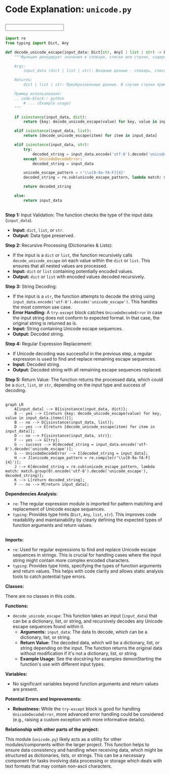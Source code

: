# Code Explanation: `unicode.py`

## <input code>

```python
import re
from typing import Dict, Any

def decode_unicode_escape(input_data: Dict[str, Any] | list | str) -> Dict[str, Any] | list | str:
    """Функция декодирует значения в словаре, списке или строке, содержащие юникодные escape-последовательности, в читаемый текст.

    Args:
        input_data (dict | list | str): Входные данные - словарь, список или строка, которые могут содержать юникодные escape-последовательности.

    Returns:
        dict | list | str: Преобразованные данные. В случае строки применяется декодирование escape-последовательностей. В случае словаря или списка рекурсивно обрабатываются все значения.

    Пример использования:
    .. code-block:: python
        # ... (Example usage)
    """

    if isinstance(input_data, dict):
        return {key: decode_unicode_escape(value) for key, value in input_data.items()}

    elif isinstance(input_data, list):
        return [decode_unicode_escape(item) for item in input_data]

    elif isinstance(input_data, str):
        try:
            decoded_string = input_data.encode('utf-8').decode('unicode_escape')
        except UnicodeDecodeError:
            decoded_string = input_data

        unicode_escape_pattern = r'\\u[0-9a-fA-F]{4}'
        decoded_string = re.sub(unicode_escape_pattern, lambda match: match.group(0).encode('utf-8').decode('unicode_escape'), decoded_string)

        return decoded_string

    else:
        return input_data
```

## <algorithm>

**Step 1:** Input Validation: The function checks the type of the input data (`input_data`).

*   **Input:** `dict`, `list`, or `str`.
*   **Output:** Data type preserved.

**Step 2:** Recursive Processing (Dictionaries & Lists):

*   If the input is a `dict` or `list`, the function recursively calls `decode_unicode_escape` on each value within the `dict` or `list`. This ensures that all nested values are processed.
*   **Input:** `dict` or `list` containing potentially encoded values.
*   **Output:** `dict` or `list` with encoded values decoded recursively.

**Step 3:** String Decoding:

*   If the input is a `str`, the function attempts to decode the string using `input_data.encode('utf-8').decode('unicode_escape')`.  This handles the most common use case.
*   **Error Handling:**  A `try-except` block catches `UnicodeDecodeError` in case the input string does not conform to expected format. In that case, the original string is returned as is.
*   **Input:** String containing Unicode escape sequences.
*   **Output:** Decoded string.


**Step 4:** Regular Expression Replacement:

*   If Unicode decoding was successful in the previous step, a regular expression is used to find and replace remaining escape sequences.
*   **Input:** Decoded string.
*   **Output:** Decoded string with all remaining escape sequences replaced.

**Step 5:** Return Value: The function returns the processed data, which could be a `dict`, `list`, or `str`, depending on the input type and success of decoding.



## <mermaid>

```mermaid
graph LR
    A[input_data] --> B{isinstance(input_data, dict)};
    B -- yes --> C[return {key: decode_unicode_escape(value) for key, value in input_data.items()}];
    B -- no --> D{isinstance(input_data, list)};
    D -- yes --> E[return [decode_unicode_escape(item) for item in input_data]];
    D -- no --> F{isinstance(input_data, str)};
    F -- yes --> G[try];
    G -- success --> H[decoded_string = input_data.encode('utf-8').decode('unicode_escape')];
    G -- UnicodeDecodeError --> I[decoded_string = input_data];
    H --> J[unicode_escape_pattern = re.compile(r'\\u[0-9a-fA-F]{4}')];
    J --> K[decoded_string = re.sub(unicode_escape_pattern, lambda match: match.group(0).encode('utf-8').decode('unicode_escape'), decoded_string)];
    K --> L[return decoded_string];
    F -- no --> M[return input_data];
```


**Dependencies Analysis:**

*   `re`:  The regular expression module is imported for pattern matching and replacement of Unicode escape sequences.
*   `typing`:  Provides type hints (`Dict`, `Any`, `list`, `str`). This improves code readability and maintainability by clearly defining the expected types of function arguments and return values.


## <explanation>

**Imports:**

*   `re`: Used for regular expressions to find and replace Unicode escape sequences in strings. This is crucial for handling cases where the input string might contain more complex encoded characters.
*   `typing`: Provides type hints, specifying the types of function arguments and return values. This helps with code clarity and allows static analysis tools to catch potential type errors.

**Classes:**

There are no classes in this code.

**Functions:**

*   `decode_unicode_escape`: This function takes an input (`input_data`) that can be a dictionary, list, or string, and recursively decodes any Unicode escape sequences found within it.
    *   **Arguments:** `input_data`: The data to decode, which can be a dictionary, list, or string.
    *   **Return Value:** The decoded data, which will be a dictionary, list, or string depending on the input. The function returns the original data without modification if it's not a dictionary, list, or string.
    *   **Example Usage:** See the docstring for examples demonStarting the function's use with different input types.

**Variables:**

*   No significant variables beyond function arguments and return values are present.

**Potential Errors and Improvements:**

*   **Robustness:** While the `try-except` block is good for handling `UnicodeDecodeError`, more advanced error handling could be considered (e.g., raising a custom exception with more informative details).


**Relationship with other parts of the project:**

This module (`unicode.py`) likely acts as a utility for other modules/components within the larger project. This function helps to ensure data consistency and handling when receiving data, which might be structured as dictionaries, lists, or strings. This can be a necessary component for tasks involving data processing or storage which deals with text formats that may contain non-ascii characters.